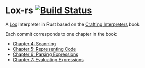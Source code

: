 # Lox-rs [![Build Status](https://travis-ci.com/jeschkies/lox-rs.svg?branch=master)](https://travis-ci.com/jeschkies/lox-rs)

A [Lox](http://craftinginterpreters.com/the-lox-language.html) Interpreter in Rust based on the
[Crafting Interpreters](http://craftinginterpreters.com) book.

Each commit corresponds to one chapter in the book:

* [Chapter 4: Scanning](https://github.com/jeschkies/lox-rs/commit/9fef15e73fdf57a3e428bb074059c7e144e257f7)
* [Chapter 5: Representing Code](https://github.com/jeschkies/lox-rs/commit/0156a95b4bf448dbff9cb4341a2339b741a163ca)
* [Chapter 6: Parsing Expressions](https://github.com/jeschkies/lox-rs/commit/9508c9d887a88540597d314520ae6aa045256e7d)
* [Chapter 7: Evaluating Expressions](https://github.com/jeschkies/lox-rs/commit/fd90ef985c88832c9af6f193e0614e41dd13ef28)
